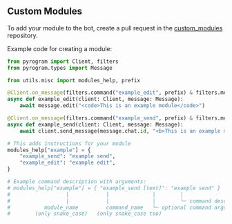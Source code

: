 ## Custom Modules

To add your module to the bot, create a pull request in the [custom_modules](https://github.com/deadboizxc/custom_modules) repository.

Example code for creating a module:

```python
from pyrogram import Client, filters
from pyrogram.types import Message

from utils.misc import modules_help, prefix

@Client.on_message(filters.command("example_edit", prefix) & filters.me)
async def example_edit(client: Client, message: Message):
    await message.edit("<code>This is an example module</code>")

@Client.on_message(filters.command("example_send", prefix) & filters.me)
async def example_send(client: Client, message: Message):
    await client.send_message(message.chat.id, "<b>This is an example module</b>")

# This adds instructions for your module
modules_help["example"] = {
    "example_send": "example send",
    "example_edit": "example edit",
}

# Example command description with arguments:
# modules_help["example"] = { "example_send [text]": "example send" }
#                  |            |              |        |
#                  |            |              |        └─ command description
#           module_name         command_name   └─ optional command arguments
#        (only snake_case)   (only snake_case too)

